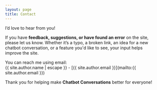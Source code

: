 ```yaml
---
layout: page
title: Contact
---
```


I’d love to hear from you!  

If you have **feedback, suggestions, or have found an error** on the site, please let us know. Whether it’s a typo, a broken link, an idea for a new chatbot conversation, or a feature you'd like to see, your input helps improve the site.  

You can reach me using email:  
{{ site.author.name | escape }} - [{{ site.author.email }}](mailto:{{ site.author.email }})

Thank you for helping make **Chatbot Conversations** better for everyone! 
